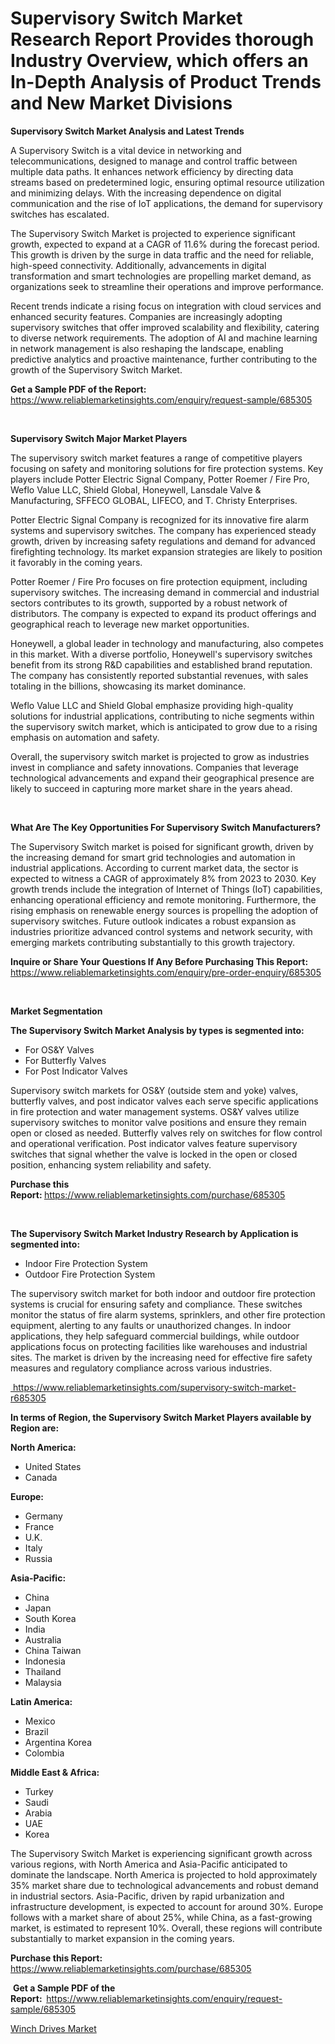 <p><h1>Supervisory Switch Market Research Report Provides thorough Industry Overview, which offers an In-Depth Analysis of Product Trends and New Market Divisions</h1></p><p><strong>Supervisory Switch Market Analysis and Latest Trends</strong></p>
<p><p>A Supervisory Switch is a vital device in networking and telecommunications, designed to manage and control traffic between multiple data paths. It enhances network efficiency by directing data streams based on predetermined logic, ensuring optimal resource utilization and minimizing delays. With the increasing dependence on digital communication and the rise of IoT applications, the demand for supervisory switches has escalated.</p><p>The Supervisory Switch Market is projected to experience significant growth, expected to expand at a CAGR of 11.6% during the forecast period. This growth is driven by the surge in data traffic and the need for reliable, high-speed connectivity. Additionally, advancements in digital transformation and smart technologies are propelling market demand, as organizations seek to streamline their operations and improve performance.</p><p>Recent trends indicate a rising focus on integration with cloud services and enhanced security features. Companies are increasingly adopting supervisory switches that offer improved scalability and flexibility, catering to diverse network requirements. The adoption of AI and machine learning in network management is also reshaping the landscape, enabling predictive analytics and proactive maintenance, further contributing to the growth of the Supervisory Switch Market.</p></p>
<p><strong>Get a Sample PDF of the Report:&nbsp;</strong> <a href="https://www.reliablemarketinsights.com/enquiry/request-sample/685305?utm_campaign=2451&utm_medium=2&utm_source=Github&utm_content=ia&utm_term=19022025&utm_id=supervisory-switch">https://www.reliablemarketinsights.com/enquiry/request-sample/685305</a></p>
<p>&nbsp;</p>
<p><strong>Supervisory Switch Major Market Players</strong></p>
<p><p>The supervisory switch market features a range of competitive players focusing on safety and monitoring solutions for fire protection systems. Key players include Potter Electric Signal Company, Potter Roemer / Fire Pro, Weflo Value LLC, Shield Global, Honeywell, Lansdale Valve & Manufacturing, SFFECO GLOBAL, LIFECO, and T. Christy Enterprises.</p><p>Potter Electric Signal Company is recognized for its innovative fire alarm systems and supervisory switches. The company has experienced steady growth, driven by increasing safety regulations and demand for advanced firefighting technology. Its market expansion strategies are likely to position it favorably in the coming years.</p><p>Potter Roemer / Fire Pro focuses on fire protection equipment, including supervisory switches. The increasing demand in commercial and industrial sectors contributes to its growth, supported by a robust network of distributors. The company is expected to expand its product offerings and geographical reach to leverage new market opportunities.</p><p>Honeywell, a global leader in technology and manufacturing, also competes in this market. With a diverse portfolio, Honeywell's supervisory switches benefit from its strong R&D capabilities and established brand reputation. The company has consistently reported substantial revenues, with sales totaling in the billions, showcasing its market dominance.</p><p>Weflo Value LLC and Shield Global emphasize providing high-quality solutions for industrial applications, contributing to niche segments within the supervisory switch market, which is anticipated to grow due to a rising emphasis on automation and safety.</p><p>Overall, the supervisory switch market is projected to grow as industries invest in compliance and safety innovations. Companies that leverage technological advancements and expand their geographical presence are likely to succeed in capturing more market share in the years ahead.</p></p>
<p>&nbsp;</p>
<p><strong>What Are The Key Opportunities For Supervisory Switch Manufacturers?</strong></p>
<p><p>The Supervisory Switch market is poised for significant growth, driven by the increasing demand for smart grid technologies and automation in industrial applications. According to current market data, the sector is expected to witness a CAGR of approximately 8% from 2023 to 2030. Key growth trends include the integration of Internet of Things (IoT) capabilities, enhancing operational efficiency and remote monitoring. Furthermore, the rising emphasis on renewable energy sources is propelling the adoption of supervisory switches. Future outlook indicates a robust expansion as industries prioritize advanced control systems and network security, with emerging markets contributing substantially to this growth trajectory.</p></p>
<p><strong>Inquire or Share Your Questions If Any Before Purchasing This Report:</strong> <a href="https://www.reliablemarketinsights.com/enquiry/pre-order-enquiry/685305?utm_campaign=2451&utm_medium=2&utm_source=Github&utm_content=ia&utm_term=19022025&utm_id=supervisory-switch">https://www.reliablemarketinsights.com/enquiry/pre-order-enquiry/685305</a></p>
<p>&nbsp;</p>
<p><strong>Market Segmentation</strong></p>
<p><strong>The Supervisory Switch Market Analysis by types is segmented into:</strong></p>
<p><ul><li>For OS&Y Valves</li><li>For Butterfly Valves</li><li>For Post Indicator Valves</li></ul></p>
<p><p>Supervisory switch markets for OS&Y (outside stem and yoke) valves, butterfly valves, and post indicator valves each serve specific applications in fire protection and water management systems. OS&Y valves utilize supervisory switches to monitor valve positions and ensure they remain open or closed as needed. Butterfly valves rely on switches for flow control and operational verification. Post indicator valves feature supervisory switches that signal whether the valve is locked in the open or closed position, enhancing system reliability and safety.</p></p>
<p><strong>Purchase this Report:&nbsp;</strong><a href="https://www.reliablemarketinsights.com/purchase/685305?utm_campaign=2451&utm_medium=2&utm_source=Github&utm_content=ia&utm_term=19022025&utm_id=supervisory-switch">https://www.reliablemarketinsights.com/purchase/685305</a></p>
<p>&nbsp;</p>
<p><strong>The Supervisory Switch Market Industry Research by Application is segmented into:</strong></p>
<p><ul><li>Indoor Fire Protection System</li><li>Outdoor Fire Protection System</li></ul></p>
<p><p>The supervisory switch market for both indoor and outdoor fire protection systems is crucial for ensuring safety and compliance. These switches monitor the status of fire alarm systems, sprinklers, and other fire protection equipment, alerting to any faults or unauthorized changes. In indoor applications, they help safeguard commercial buildings, while outdoor applications focus on protecting facilities like warehouses and industrial sites. The market is driven by the increasing need for effective fire safety measures and regulatory compliance across various industries.</p></p>
<p><a href="https://www.reliablemarketinsights.com/supervisory-switch-market-r685305?utm_campaign=2451&utm_medium=2&utm_source=Github&utm_content=ia&utm_term=19022025&utm_id=supervisory-switch">&nbsp;https://www.reliablemarketinsights.com/supervisory-switch-market-r685305</a></p>
<p><strong>In terms of Region, the Supervisory Switch Market Players available by Region are:</strong></p>
<p>
    <p> <strong> North America: </strong>
        <ul>
            <li>United States</li>
            <li>Canada</li>
        </ul>
        </p> 
    <p> <strong> Europe: </strong>
        <ul>
            <li>Germany</li>
            <li>France</li>
            <li>U.K.</li>
            <li>Italy</li>
            <li>Russia</li>
        </ul>
        </p> 
    <p> <strong> Asia-Pacific: </strong>
        <ul>
            <li>China</li>
            <li>Japan</li>
            <li>South Korea</li>
            <li>India</li>
            <li>Australia</li>
            <li>China Taiwan</li>
            <li>Indonesia</li>
            <li>Thailand</li>
            <li>Malaysia</li>
        </ul>
        </p> 
    <p> <strong> Latin America: </strong>
        <ul>
            <li>Mexico</li>
            <li>Brazil</li>
            <li>Argentina Korea</li>
            <li>Colombia</li>
        </ul>
        </p> 
    <p> <strong> Middle East & Africa: </strong>
        <ul>
            <li>Turkey</li>
            <li>Saudi</li>
            <li>Arabia</li>
            <li>UAE</li>
            <li>Korea</li>
        </ul>
    </p>
    </p>
<p><p>The Supervisory Switch Market is experiencing significant growth across various regions, with North America and Asia-Pacific anticipated to dominate the landscape. North America is projected to hold approximately 35% market share due to technological advancements and robust demand in industrial sectors. Asia-Pacific, driven by rapid urbanization and infrastructure development, is expected to account for around 30%. Europe follows with a market share of about 25%, while China, as a fast-growing market, is estimated to represent 10%. Overall, these regions will contribute substantially to market expansion in the coming years.</p></p>
<p><strong>Purchase this Report: </strong><a href="https://www.reliablemarketinsights.com/purchase/685305?utm_campaign=2451&utm_medium=2&utm_source=Github&utm_content=ia&utm_term=19022025&utm_id=supervisory-switch">https://www.reliablemarketinsights.com/purchase/685305</a></p>
<p>&nbsp;<strong>Get a Sample PDF of the Report:&nbsp;&nbsp;</strong><a href="https://www.reliablemarketinsights.com/enquiry/request-sample/685305?utm_campaign=2451&utm_medium=2&utm_source=Github&utm_content=ia&utm_term=19022025&utm_id=supervisory-switch">https://www.reliablemarketinsights.com/enquiry/request-sample/685305</a></p>
<p><strong></strong></p>
<p><p><a href="https://github.com/semiensamuel72378/Market-Research-Report-List-1/blob/main/winch-drives-market.md?utm_campaign=2451&utm_medium=2&utm_source=Github&utm_content=ia&utm_term=19022025&utm_id=supervisory-switch">Winch Drives Market</a></p></p>